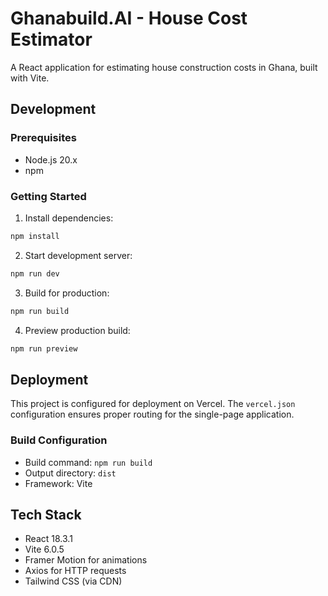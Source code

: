 # Ghanabuild.AI - House Cost Estimator

A React application for estimating house construction costs in Ghana, built with Vite.

## Development

### Prerequisites
- Node.js 20.x
- npm

### Getting Started

1. Install dependencies:
```bash
npm install
```

2. Start development server:
```bash
npm run dev
```

3. Build for production:
```bash
npm run build
```

4. Preview production build:
```bash
npm run preview
```

## Deployment

This project is configured for deployment on Vercel. The `vercel.json` configuration ensures proper routing for the single-page application.

### Build Configuration
- Build command: `npm run build`
- Output directory: `dist`
- Framework: Vite

## Tech Stack
- React 18.3.1
- Vite 6.0.5
- Framer Motion for animations
- Axios for HTTP requests
- Tailwind CSS (via CDN)